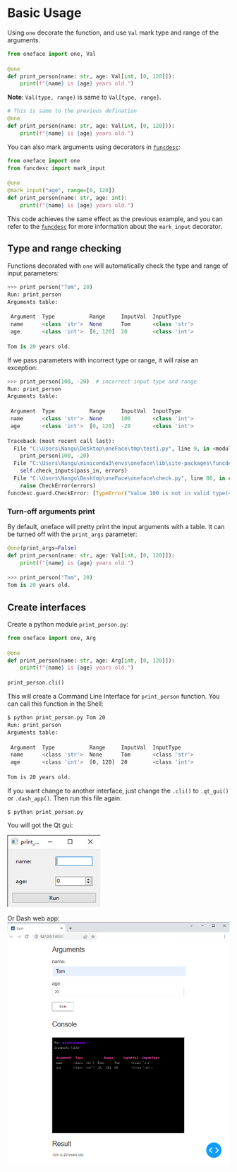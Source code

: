 
# Basic Usage

Using `one` decorate the function, and use `Val` mark type and range of the arguments.

```Python
from oneface import one, Val

@one
def print_person(name: str, age: Val[int, [0, 120]]):
    print(f"{name} is {age} years old.")
```

**Note**: `Val(type, range)` is same to `Val[type, range]`.

```Python
# This is same to the previous defination
@one
def print_person(name: str, age: Val(int, [0, 120])):
    print(f"{name} is {age} years old.")
```

You can also mark arguments using decorators in [`funcdesc`](https://github.com/Nanguage/funcdesc):

```Python
from oneface import one
from funcdesc import mark_input

@one
@mark_input("age", range=[0, 120])
def print_person(name: str, age: int):
    print(f"{name} is {age} years old.")

```

This code achieves the same effect as the previous example, and you can refer to the [`funcdesc`](https://github.com/Nanguage/funcdesc) for more information about the `mark_input` decorator.


## Type and range checking

Functions decorated with `one` will automatically check the type and range of input parameters:

```Python
>>> print_person("Tom", 20)
Run: print_person
Arguments table:

 Argument  Type           Range     InputVal  InputType
 name      <class 'str'>  None      Tom       <class 'str'>
 age       <class 'int'>  [0, 120]  20        <class 'int'>

Tom is 20 years old.
```

If we pass parameters with incorrect type or range, it will raise an exception:

```Python
>>> print_person(100, -20)  # incorrect input type and range
Run: print_person
Arguments table:

 Argument  Type           Range     InputVal  InputType
 name      <class 'str'>  None      100       <class 'int'>
 age       <class 'int'>  [0, 120]  -20       <class 'int'>

Traceback (most recent call last):
  File "C:\Users\Nangu\Desktop\oneFace\tmp\test1.py", line 9, in <module>
    print_person(100, -20)
  File "C:\Users\Nangu\miniconda3\envs\oneface\lib\site-packages\funcdesc\guard.py", line 46, in __call__
    self.check_inputs(pass_in, errors)
  File "C:\Users\Nangu\Desktop\oneFace\oneface\check.py", line 86, in check_inputs
    raise CheckError(errors)
funcdesc.guard.CheckError: [TypeError("Value 100 is not in valid type(<class 'str'>)"), ValueError('Value -20 is not in a valid range([0, 120]).')]
```

### Turn-off arguments print

By default, oneface will pretty print the input arguments with a table. It can be turned off with the `print_args` parameter:

```Python
@one(print_args=False)
def print_person(name: str, age: Val[int, [0, 120]]):
    print(f"{name} is {age} years old.")

>>> print_person("Tom", 20)
Tom is 20 years old.
```

## Create interfaces

Create a python module `print_person.py`:

```Python
from oneface import one, Arg

@one
def print_person(name: str, age: Arg[int, [0, 120]]):
    print(f"{name} is {age} years old.")

print_person.cli()
```

This will create a Command Line Interface for `print_person` function. You can call this function in the Shell:

```Bash
$ python print_person.py Tom 20
Run: print_person
Arguments table:

 Argument  Type           Range     InputVal  InputType
 name      <class 'str'>  None      Tom       <class 'str'>
 age       <class 'int'>  [0, 120]  20        <class 'int'>

Tom is 20 years old.
```

If you want change to another interface, just change the `.cli()` to `.qt_gui()` or `.dash_app()`.
Then run this file again:

```
$ python print_person.py
```

You will got the Qt gui:

![print_person_qt](imgs/print_person_qt.png)

Or Dash web app:
![print_person_dash](imgs/print_person_dash.png)
